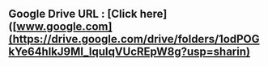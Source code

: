 
## Google Drive URL :  [Click here]([www.google.com](https://drive.google.com/drive/folders/1odPOGkYe64hlkJ9MI_lquIqVUcREpW8g?usp=sharin)

